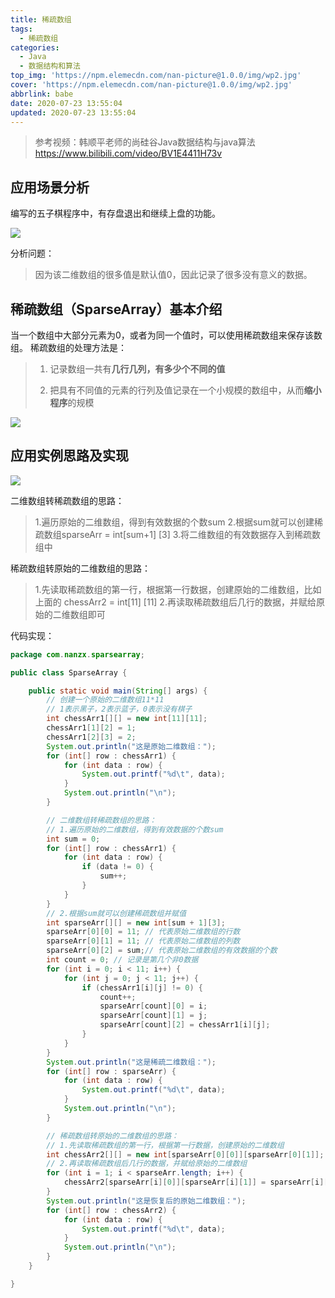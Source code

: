 ```yaml
---
title: 稀疏数组
tags:
  - 稀疏数组
categories:
  - Java
  - 数据结构和算法
top_img: 'https://npm.elemecdn.com/nan-picture@1.0.0/img/wp2.jpg'
cover: 'https://npm.elemecdn.com/nan-picture@1.0.0/img/wp2.jpg'
abbrlink: babe
date: 2020-07-23 13:55:04
updated: 2020-07-23 13:55:04
---
```


>参考视频：韩顺平老师的尚硅谷Java数据结构与java算法 https://www.bilibili.com/video/BV1E4411H73v

## 应用场景分析

编写的五子棋程序中，有存盘退出和继续上盘的功能。

![](https://npm.elemecdn.com/nan-picture@1.0.0/blog/20220706214850.png)

分析问题：

>因为该二维数组的很多值是默认值0，因此记录了很多没有意义的数据。



## 稀疏数组（SparseArray）基本介绍

当一个数组中大部分元素为0，或者为同一个值时，可以使用稀疏数组来保存该数组。
稀疏数组的处理方法是：

> 1. 记录数组一共有**几行几列，有多少个不同的值**
>
> 2. 把具有不同值的元素的行列及值记录在一个小规模的数组中，从而**缩小程序**的规模

![](https://npm.elemecdn.com/nan-picture@1.0.0/blog/20220706215651.png)



## 应用实例思路及实现

![](https://npm.elemecdn.com/nan-picture@1.0.0/blog/20220706215652.png)

二维数组转稀疏数组的思路：

> 1.遍历原始的二维数组，得到有效数据的个数sum
> 2.根据sum就可以创建稀疏数组sparseArr = int[sum+1] [3]
> 3.将二维数组的有效数据存入到稀疏数组中

稀疏数组转原始的二维数组的思路：

> 1.先读取稀疏数组的第一行，根据第一行数据，创建原始的二维数组，比如上面的 chessArr2 = int[11] [11]
> 2.再读取稀疏数组后几行的数据，并赋给原始的二维数组即可

代码实现：

```java
package com.nanzx.sparsearray;

public class SparseArray {

	public static void main(String[] args) {
		// 创建一个原始的二维数组11*11
		// 1表示黑子，2表示蓝子，0表示没有棋子
		int chessArr1[][] = new int[11][11];
		chessArr1[1][2] = 1;
		chessArr1[2][3] = 2;
		System.out.println("这是原始二维数组：");
		for (int[] row : chessArr1) {
			for (int data : row) {
				System.out.printf("%d\t", data);
			}
			System.out.println("\n");
		}

		// 二维数组转稀疏数组的思路：
		// 1.遍历原始的二维数组，得到有效数据的个数sum
		int sum = 0;
		for (int[] row : chessArr1) {
			for (int data : row) {
				if (data != 0) {
					sum++;
				}
			}
		}
		// 2.根据sum就可以创建稀疏数组并赋值
		int sparseArr[][] = new int[sum + 1][3];
		sparseArr[0][0] = 11; // 代表原始二维数组的行数
		sparseArr[0][1] = 11; // 代表原始二维数组的列数
		sparseArr[0][2] = sum;// 代表原始二维数组的有效数据的个数
		int count = 0; // 记录是第几个非0数据
		for (int i = 0; i < 11; i++) {
			for (int j = 0; j < 11; j++) {
				if (chessArr1[i][j] != 0) {
					count++;
					sparseArr[count][0] = i;
					sparseArr[count][1] = j;
					sparseArr[count][2] = chessArr1[i][j];
				}
			}
		}
		System.out.println("这是稀疏二维数组：");
		for (int[] row : sparseArr) {
			for (int data : row) {
				System.out.printf("%d\t", data);
			}
			System.out.println("\n");
		}

		// 稀疏数组转原始的二维数组的思路：
		// 1.先读取稀疏数组的第一行，根据第一行数据，创建原始的二维数组
		int chessArr2[][] = new int[sparseArr[0][0]][sparseArr[0][1]];
		// 2.再读取稀疏数组后几行的数据，并赋给原始的二维数组
		for (int i = 1; i < sparseArr.length; i++) {
			chessArr2[sparseArr[i][0]][sparseArr[i][1]] = sparseArr[i][2];
		}
		System.out.println("这是恢复后的原始二维数组：");
		for (int[] row : chessArr2) {
			for (int data : row) {
				System.out.printf("%d\t", data);
			}
			System.out.println("\n");
		}
	}

}

```

